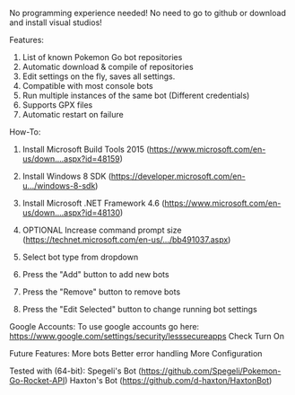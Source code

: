 No programming experience needed! No need to go to github or download and install visual studios!

Features:
1. List of known Pokemon Go bot repositories
2. Automatic download & compile of repositories
3. Edit settings on the fly, saves all settings.
4. Compatible with most console bots
5. Run multiple instances of the same bot (Different credentials)
7. Supports GPX files
8. Automatic restart on failure

How-To:
1. Install Microsoft Build Tools 2015 (https://www.microsoft.com/en-us/down....aspx?id=48159)

2. Install Windows 8 SDK (https://developer.microsoft.com/en-u.../windows-8-sdk)

3. Install Microsoft .NET Framework 4.6 (https://www.microsoft.com/en-us/down....aspx?id=48130)

4. OPTIONAL Increase command prompt size (https://technet.microsoft.com/en-us/.../bb491037.aspx)

5. Select bot type from dropdown

6. Press the "Add" button to add new bots

7. Press the "Remove" button to remove bots

8. Press the "Edit Selected" button to change running bot settings

Google Accounts: 
To use google accounts go here: https://www.google.com/settings/security/lesssecureapps
Check Turn On

Future Features: 
More bots
Better error handling
More Configuration

Tested with (64-bit): 
Spegeli's Bot (https://github.com/Spegeli/Pokemon-Go-Rocket-API)
Haxton's Bot (https://github.com/d-haxton/HaxtonBot)
